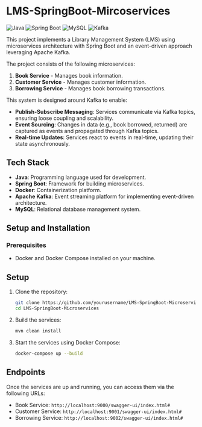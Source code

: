 # LMS-SpringBoot-Mircoservices
![Java](https://img.shields.io/badge/Java-17-blue?style=flat&logo=java)
![Spring Boot](https://img.shields.io/badge/Spring_Boot-3.3.1-green?style=flat&logo=spring)
![MySQL](https://img.shields.io/badge/MySQL-8.0-blue?style=flat&logo=mysql)
![Kafka](https://img.shields.io/badge/Apache_Kafka-2.8.1-red?style=flat&logo=apache-kafka)

This project implements a Library Management System (LMS) using microservices architecture with Spring Boot and an event-driven approach leveraging Apache Kafka.

The project consists of the following microservices:

1. **Book Service** - Manages book information.
2. **Customer Service** - Manages customer information.
3. **Borrowing Service** - Manages book borrowing transactions.

This system is designed around Kafka to enable:

- **Publish-Subscribe Messaging**: Services communicate via Kafka topics, ensuring loose coupling and scalability.
- **Event Sourcing**: Changes in data (e.g., book borrowed, returned) are captured as events and propagated through Kafka topics.
- **Real-time Updates**: Services react to events in real-time, updating their state asynchronously.

## Tech Stack

- **Java**: Programming language used for development.
- **Spring Boot**: Framework for building microservices.
- **Docker**: Containerization platform.
- **Apache Kafka**: Event streaming platform for implementing event-driven architecture.
- **MySQL**: Relational database management system.

## Setup and Installation

### Prerequisites

- Docker and Docker Compose installed on your machine.

## Setup

1. Clone the repository:
    ```bash
    git clone https://github.com/yourusername/LMS-SpringBoot-Microservices.git
    cd LMS-SpringBoot-Microservices
    ```

2. Build the services:
    ```bash
    mvn clean install
    ```

3. Start the services using Docker Compose:
    ```bash
    docker-compose up --build
    ```

## Endpoints

Once the services are up and running, you can access them via the following URLs:

- Book Service: `http://localhost:9000/swagger-ui/index.html#`
- Customer Service: `http://localhost:9001/swagger-ui/index.html#`
- Borrowing Service: `http://localhost:9002/swagger-ui/index.html#`


